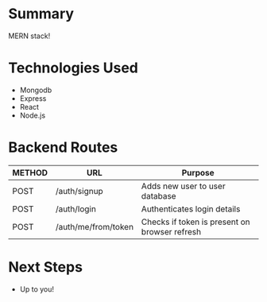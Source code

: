 # Summary
MERN stack!

# Technologies Used
* Mongodb
* Express
* React
* Node.js

# Backend Routes
METHOD | URL | Purpose
--- | --- | ---
POST | /auth/signup | Adds new user to user database
POST | /auth/login | Authenticates login details
POST | /auth/me/from/token | Checks if token is present on browser refresh

# Next Steps
* Up to you!
